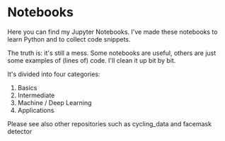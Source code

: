# Notebooks
Here you can find my Jupyter Notebooks. I've made these notebooks to learn Python and to collect code snippets. 

The truth is: it's still a mess. Some notebooks are useful, others are just some examples of (lines of) code. I'll clean it up bit by bit.

It's divided into four categories:

1. Basics
2. Intermediate
3. Machine / Deep Learning 
4. Applications

Please see also other repositories such as cycling_data and facemask detector
